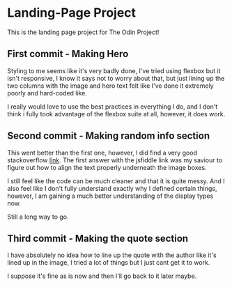 # Landing-Page Project

This is the landing page project for The Odin Project!

## First commit - Making Hero

Styling to me seems like it's very badly done, I've tried using flexbox but it isn't responsive, I know it says not to worry about that, but just lining up the two columns with the image and hero text felt like I've done it extremely poorly and hard-coded like.

I really would love to use the best practices in everything I do, and I don't think i fully took advantage of the flexbox suite at all, however, it does work.

## Second commit - Making random info section

This went better than the first one, however, I did find a very good stackoverflow [link](https://stackoverflow.com/questions/22592064/how-to-align-text-below-an-image-in-css). The first answer with the jsfiddle link was my saviour to figure out how to align the text properly underneath the image boxes.

I still feel like the code can be much cleaner and that it is quite messy. And I also feel like I don't fully understand exactly why I defined certain things, however, I am gaining a much better understanding of the display types now.

Still a long way to go.

## Third commit - Making the quote section

I have absolutely no idea how to line up the quote with the author like it's lined up in the image, I tried a lot of things but I just cant get it to work.

I suppose it's fine as is now and then I'll go back to it later maybe.
